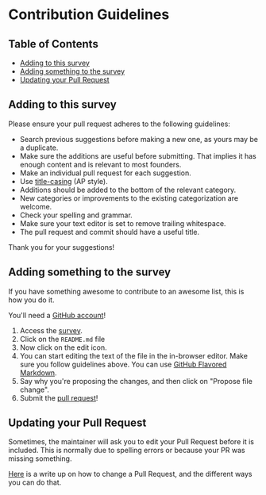 # Contribution Guidelines

## Table of Contents
- [Adding to this survey](#adding-to-this-survey)
- [Adding something to the survey ](#adding-something-to-the-survey)
- [Updating your Pull Request](#updating-your-pull-request)

## Adding to this survey

Please ensure your pull request adheres to the following guidelines:

- Search previous suggestions before making a new one, as yours may be a duplicate.
- Make sure the additions are useful before submitting. That implies it has enough content and is relevant to most founders.
- Make an individual pull request for each suggestion.
- Use [title-casing](http://titlecapitalization.com) (AP style).
- Additions should be added to the bottom of the relevant category.
- New categories or improvements to the existing categorization are welcome.
- Check your spelling and grammar.
- Make sure your text editor is set to remove trailing whitespace.
- The pull request and commit should have a useful title.

Thank you for your suggestions!

## Adding something to the survey

If you have something awesome to contribute to an awesome list, this is how you do it.

You'll need a [GitHub account](https://github.com/join)!

1. Access the [survey](https://github.com/nickls/co-founder-survey).
2. Click on the `README.md` file
3. Now click on the edit icon.
4. You can start editing the text of the file in the in-browser editor. Make sure you follow guidelines above. You can use [GitHub Flavored Markdown](https://help.github.com/articles/github-flavored-markdown/).
5. Say why you're proposing the changes, and then click on "Propose file change".
6. Submit the [pull request](https://help.github.com/articles/using-pull-requests/)!

## Updating your Pull Request

Sometimes, the maintainer will ask you to edit your Pull Request before it is included. This is normally due to spelling errors or because your PR was missing something.

[Here](https://github.com/RichardLitt/docs/blob/master/amending-a-commit-guide.md) is a write up on how to change a Pull Request, and the different ways you can do that.